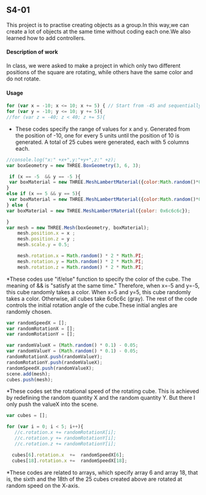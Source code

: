 ## S4-01 ##
This project is to practise creating objects as a group.In this way,we can create a lot of objects at the same time without coding each one.We also learned how to add controllers.

#### Description of work ####
In class, we were asked to make a project in which only two different positions of the square are rotating, while others have the same color and do not rotate.

#### Usage ####

```javascript
for (var x = -10; x <= 10; x += 5) { // Start from -45 and sequentially add one every 5 pixels
for (var y = -10; y <= 10; y += 5){
//for (var z = -40; z < 40; z += 5){
```
* These codes specify the range of values for x and y. Generated from the position of -10, one for every 5 units until the position of 10 is generated. A total of 25 cubes were generated, each with 5 columns each.

```javascript
//console.log("x:" +x+",y:"+y+",z:" +z);
var boxGeometry = new THREE.BoxGeometry(3, 6, 3);

 if (x == -5  && y == -5 ){
 var boxMaterial = new THREE.MeshLambertMaterial({color:Math.random()*0xFFFFFF});
}
else if (x == 5 && y == 5){
 var boxMaterial = new THREE.MeshLambertMaterial({color:Math.random()*0xFFFFFF});
} else {
var boxMaterial = new THREE.MeshLambertMaterial({color: 0x6c6c6c});

}
var mesh = new THREE.Mesh(boxGeometry, boxMaterial);  
    mesh.position.x = x ;
    mesh.position.z = y ;
    mesh.scale.y = 0.5;

    mesh.rotation.x = Math.random() * 2 * Math.PI;
    mesh.rotation.y = Math.random() * 2 * Math.PI;
    mesh.rotation.z = Math.random() * 2 * Math.PI;

```
*These codes use "if/else" function to specify the color of the cube. The meaning of && is "satisfy at the same time." Therefore, when x=-5 and y=-5, this cube randomly takes a color. When x=5 and y=5, this cube randomly takes a color. Otherwise, all cubes take 6c6c6c (gray).
The rest of the code controls the initial rotation angle of the cube.These initial angles are randomly chosen.


```javascript
var randomSpeedX = [];
var randomRotationX = [];
var randomRotationY = [];

var randomValueX = (Math.random() * 0.1) - 0.05;
var randomValueY = (Math.random() * 0.1) - 0.05;
randomRotationX.push(randomValueY);
randomRotationY.push(randomValueX);
randomSpeedX.push(randomValueX);
scene.add(mesh);
cubes.push(mesh);
```
*These codes set the rotational speed of the rotating cube. This is achieved by redefining the random quantity X and the random quantity Y.
But there I only push the valueX into the scene.

```javascript
var cubes = [];

for (var i = 0; i < 5; i++){
   //c.rotation.x += randomRotationX[i];
   //c.rotation.y += randomRotationY[i];
   //c.rotation.z += randomRotationY[i];

  cubes[6].rotation.x  +=  randomSpeedX[6];
  cubes[18].rotation.x +=  randomSpeedX[18];
  ```
*These codes are related to arrays, which specify array 6 and array 18, that is, the sixth and the 18th of the 25 cubes created above are rotated at random speed on the X-axis.
